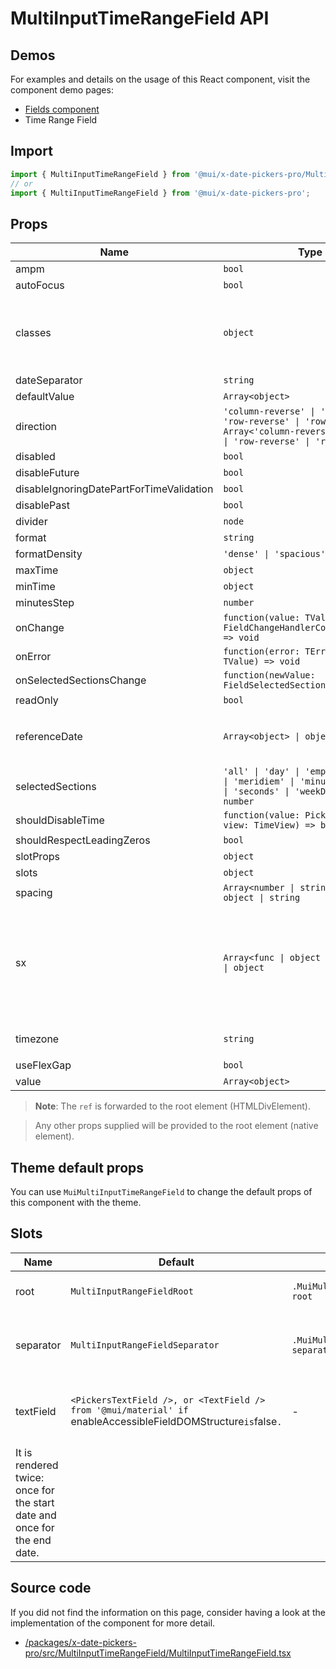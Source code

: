 # MultiInputTimeRangeField API

## Demos

For examples and details on the usage of this React component, visit the component demo pages:

- [Fields component](/x/react-date-pickers/fields/)
- Time Range Field

## Import

```jsx
import { MultiInputTimeRangeField } from '@mui/x-date-pickers-pro/MultiInputTimeRangeField';
// or
import { MultiInputTimeRangeField } from '@mui/x-date-pickers-pro';
```

## Props

| Name | Type | Default | Required | Description |
|------|------|---------|----------|-------------|
| ampm | `bool` | `adapter.is12HourCycleInCurrentLocale()` | No |  |
| autoFocus | `bool` | `false` | No |  |
| classes | `object` | - | No | Override or extend the styles applied to the component. |
| dateSeparator | `string` | `"–"` | No |  |
| defaultValue | `Array<object>` | - | No |  |
| direction | `'column-reverse' \| 'column' \| 'row-reverse' \| 'row' \| Array<'column-reverse' \| 'column' \| 'row-reverse' \| 'row'> \| object` | `'column'` | No |  |
| disabled | `bool` | `false` | No |  |
| disableFuture | `bool` | `false` | No |  |
| disableIgnoringDatePartForTimeValidation | `bool` | `false` | No |  |
| disablePast | `bool` | `false` | No |  |
| divider | `node` | - | No |  |
| format | `string` | - | No |  |
| formatDensity | `'dense' \| 'spacious'` | `"dense"` | No |  |
| maxTime | `object` | - | No |  |
| minTime | `object` | - | No |  |
| minutesStep | `number` | `1` | No |  |
| onChange | `function(value: TValue, context: FieldChangeHandlerContext<TError>) => void` | - | No |  |
| onError | `function(error: TError, value: TValue) => void` | - | No |  |
| onSelectedSectionsChange | `function(newValue: FieldSelectedSections) => void` | - | No |  |
| readOnly | `bool` | `false` | No |  |
| referenceDate | `Array<object> \| object` | `The closest valid date using the validation props, except callbacks such as `shouldDisableDate`. Value is rounded to the most granular section used.` | No |  |
| selectedSections | `'all' \| 'day' \| 'empty' \| 'hours' \| 'meridiem' \| 'minutes' \| 'month' \| 'seconds' \| 'weekDay' \| 'year' \| number` | - | No |  |
| shouldDisableTime | `function(value: PickerValidDate, view: TimeView) => boolean` | - | No |  |
| shouldRespectLeadingZeros | `bool` | `false` | No |  |
| slotProps | `object` | `{}` | No |  |
| slots | `object` | `{}` | No |  |
| spacing | `Array<number \| string> \| number \| object \| string` | `0` | No |  |
| sx | `Array<func \| object \| bool> \| func \| object` | - | No | The system prop that allows defining system overrides as well as additional CSS styles. |
| timezone | `string` | `The timezone of the `value` or `defaultValue` prop is defined, 'default' otherwise.` | No |  |
| useFlexGap | `bool` | `false` | No |  |
| value | `Array<object>` | - | No |  |

> **Note**: The `ref` is forwarded to the root element (HTMLDivElement).

> Any other props supplied will be provided to the root element (native element).

## Theme default props

You can use `MuiMultiInputTimeRangeField` to change the default props of this component with the theme.

## Slots

| Name | Default | Class | Description |
|------|---------|-------|-------------|
| root | `MultiInputRangeFieldRoot` | `.MuiMultiInputTimeRangeField-root` | Element rendered at the root. |
| separator | `MultiInputRangeFieldSeparator` | `.MuiMultiInputTimeRangeField-separator` | Element rendered between the two inputs. |
| textField | `<PickersTextField />, or <TextField /> from '@mui/material' if `enableAccessibleFieldDOMStructure` is `false`.` | - | Form control with an input to render a date.
It is rendered twice: once for the start date and once for the end date. |

## Source code

If you did not find the information on this page, consider having a look at the implementation of the component for more detail.

- [/packages/x-date-pickers-pro/src/MultiInputTimeRangeField/MultiInputTimeRangeField.tsx](https://github.com/mui/material-ui/tree/HEAD/packages/x-date-pickers-pro/src/MultiInputTimeRangeField/MultiInputTimeRangeField.tsx)